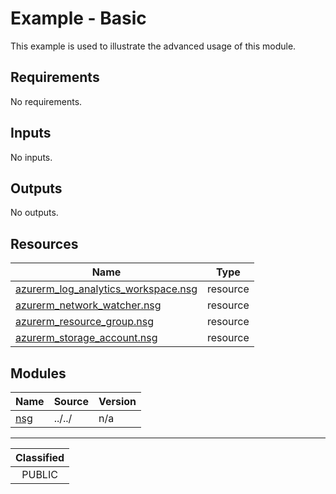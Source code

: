 # Example - Basic

This example is used to illustrate the advanced usage of this module.

<!-- BEGIN_TF_DOCS -->
## Requirements

No requirements.

## Inputs

No inputs.

## Outputs

No outputs.

## Resources

| Name | Type |
|------|------|
| [azurerm_log_analytics_workspace.nsg](https://registry.terraform.io/providers/hashicorp/azurerm/latest/docs/resources/log_analytics_workspace) | resource |
| [azurerm_network_watcher.nsg](https://registry.terraform.io/providers/hashicorp/azurerm/latest/docs/resources/network_watcher) | resource |
| [azurerm_resource_group.nsg](https://registry.terraform.io/providers/hashicorp/azurerm/latest/docs/resources/resource_group) | resource |
| [azurerm_storage_account.nsg](https://registry.terraform.io/providers/hashicorp/azurerm/latest/docs/resources/storage_account) | resource |

## Modules

| Name | Source | Version |
|------|--------|---------|
| <a name="module_nsg"></a> [nsg](#module\_nsg) | ../../ | n/a |
<!-- END_TF_DOCS -->
_______________
| Classified  |
| :---------: |
|   PUBLIC    |